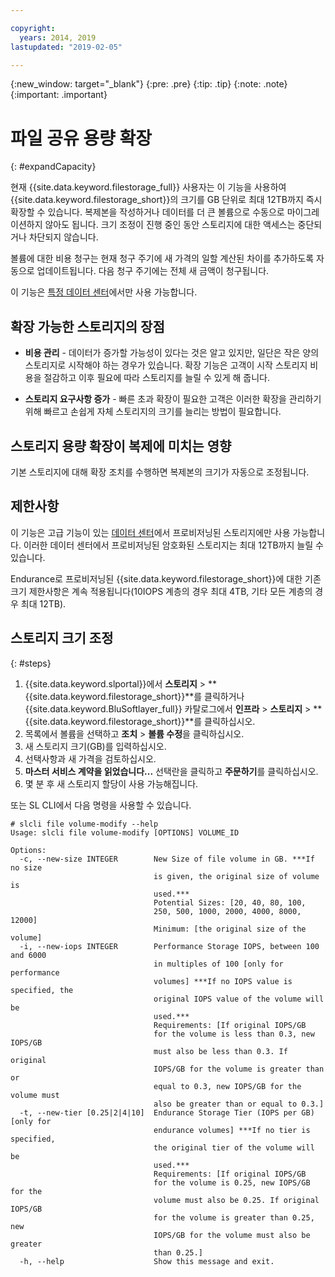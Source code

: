 ```yaml
---

copyright:
  years: 2014, 2019
lastupdated: "2019-02-05"

---
```

{:new_window: target="_blank"}
{:pre: .pre}
{:tip: .tip}
{:note: .note}
{:important: .important}

# 파일 공유 용량 확장
{: #expandCapacity}

현재 {{site.data.keyword.filestorage_full}} 사용자는 이 기능을 사용하여 {{site.data.keyword.filestorage_short}}의 크기를 GB 단위로 최대 12TB까지 즉시 확장할 수 있습니다. 복제본을 작성하거나 데이터를 더 큰 볼륨으로 수동으로 마이그레이션하지 않아도 됩니다. 크기 조정이 진행 중인 동안 스토리지에 대한 액세스는 중단되거나 차단되지 않습니다.

볼륨에 대한 비용 청구는 현재 청구 주기에 새 가격의 일할 계산된 차이를 추가하도록 자동으로 업데이트됩니다. 다음 청구 주기에는 전체 새 금액이 청구됩니다.

이 기능은 [특정 데이터 센터](/docs/infrastructure/FileStorage?topic=FileStorage-news)에서만 사용 가능합니다.

## 확장 가능한 스토리지의 장점

- **비용 관리** - 데이터가 증가할 가능성이 있다는 것은 알고 있지만, 일단은 작은 양의 스토리지로 시작해야 하는 경우가 있습니다. 확장 기능은 고객이 시작 스토리지 비용을 절감하고 이후 필요에 따라 스토리지를 늘릴 수 있게 해 줍니다.  

- **스토리지 요구사항 증가** - 빠른 초과 확장이 필요한 고객은 이러한 확장을 관리하기 위해 빠르고 손쉽게 자체 스토리지의 크기를 늘리는 방법이 필요합니다.

## 스토리지 용량 확장이 복제에 미치는 영향

기본 스토리지에 대해 확장 조치를 수행하면 복제본의 크기가 자동으로 조정됩니다.

## 제한사항

이 기능은 고급 기능이 있는 [데이터 센터](/docs/infrastructure/FileStorage?topic=FileStorage-news)에서 프로비저닝된 스토리지에만 사용 가능합니다. 이러한 데이터 센터에서 프로비저닝된 암호화된 스토리지는 최대 12TB까지 늘릴 수 있습니다.

Endurance로 프로비저닝된 {{site.data.keyword.filestorage_short}}에 대한 기존 크기 제한사항은 계속 적용됩니다(10IOPS 계층의 경우 최대 4TB, 기타 모든 계층의 경우 최대 12TB).

## 스토리지 크기 조정
{: #steps}

1. {{site.data.keyword.slportal}}에서 **스토리지** > **{{site.data.keyword.filestorage_short}}**를 클릭하거나 {{site.data.keyword.BluSoftlayer_full}} 카탈로그에서 **인프라** > **스토리지** > **{{site.data.keyword.filestorage_short}}**를 클릭하십시오.
2. 목록에서 볼륨을 선택하고 **조치** > **볼륨 수정**을 클릭하십시오.
3. 새 스토리지 크기(GB)를 입력하십시오.
4. 선택사항과 새 가격을 검토하십시오.
5. **마스터 서비스 계약을 읽었습니다...** 선택란을 클릭하고 **주문하기**를 클릭하십시오.
6. 몇 분 후 새 스토리지 할당이 사용 가능해집니다.

또는 SL CLI에서 다음 명령을 사용할 수 있습니다.
```
# slcli file volume-modify --help
Usage: slcli file volume-modify [OPTIONS] VOLUME_ID

Options:
  -c, --new-size INTEGER        New Size of file volume in GB. ***If no size
                                is given, the original size of volume is
                                used.***
                                Potential Sizes: [20, 40, 80, 100,
                                250, 500, 1000, 2000, 4000, 8000, 12000]
                                Minimum: [the original size of the volume]
  -i, --new-iops INTEGER        Performance Storage IOPS, between 100 and 6000
                                in multiples of 100 [only for performance
                                volumes] ***If no IOPS value is specified, the
                                original IOPS value of the volume will be
                                used.***
                                Requirements: [If original IOPS/GB
                                for the volume is less than 0.3, new IOPS/GB
                                must also be less than 0.3. If original
                                IOPS/GB for the volume is greater than or
                                equal to 0.3, new IOPS/GB for the volume must
                                also be greater than or equal to 0.3.]
  -t, --new-tier [0.25|2|4|10]  Endurance Storage Tier (IOPS per GB) [only for
                                endurance volumes] ***If no tier is specified,
                                the original tier of the volume will be
                                used.***
                                Requirements: [If original IOPS/GB
                                for the volume is 0.25, new IOPS/GB for the
                                volume must also be 0.25. If original IOPS/GB
                                for the volume is greater than 0.25, new
                                IOPS/GB for the volume must also be greater
                                than 0.25.]
  -h, --help                    Show this message and exit.
```
